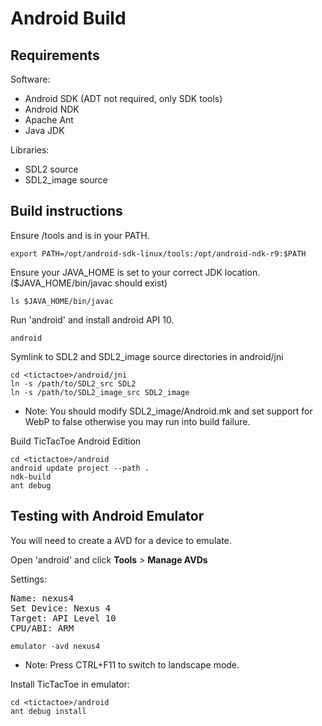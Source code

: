 Android Build
=============

Requirements
------------

Software:
* Android SDK (ADT not required, only SDK tools)
* Android NDK
* Apache Ant
* Java JDK

Libraries:
* SDL2 source
* SDL2_image source


Build instructions
------------------

Ensure <android-sdk>/tools and <android-ndk> is in your PATH.

    export PATH=/opt/android-sdk-linux/tools:/opt/android-ndk-r9:$PATH

Ensure your JAVA_HOME is set to your correct JDK location. ($JAVA_HOME/bin/javac should exist)

    ls $JAVA_HOME/bin/javac

Run 'android' and install android API 10.

    android

Symlink to SDL2 and SDL2_image source directories in android/jni

    cd <tictactoe>/android/jni
    ln -s /path/to/SDL2_src SDL2
    ln -s /path/to/SDL2_image_src SDL2_image

* Note: You should modify SDL2_image/Android.mk and set support for WebP
        to false otherwise you may run into build failure.


Build TicTacToe Android Edition

    cd <tictactoe>/android
    android update project --path .
    ndk-build
    ant debug


Testing with Android Emulator
-----------------------------

You will need to create a AVD for a device to emulate.

Open 'android' and click **Tools** > **Manage AVDs**

Settings:
<pre>
Name: nexus4
Set Device: Nexus 4
Target: API Level 10
CPU/ABI: ARM
</pre>

    emulator -avd nexus4

* Note: Press CTRL+F11 to switch to landscape mode.

Install TicTacToe in emulator:

    cd <tictactoe>/android
    ant debug install
